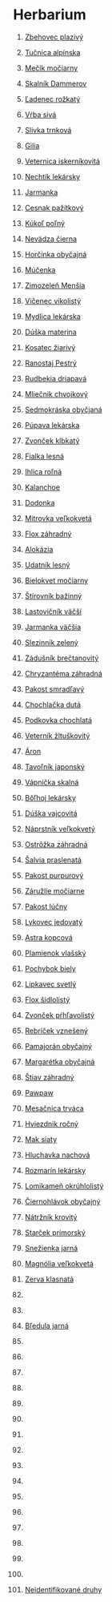 # Herbarium

1. [Zbehovec plazivý](/ajuga/)
2. [Tučnica alpínska](/alpine_butterwort/)
3. [Mečík močiarny](/angels_fishing_rods/)
4. [Skalník Dammerov](/bearberry_cotoneaster/)
5. [Ľadenec rožkatý](/birds-foot-trefoil/)
6. [Vŕba sivá](/bitter_willow/)
7. [Slivka trnková](/blackthorn/)
8. [Gilia](/blue-thimble-flower/)
9. [Veternica iskerníkovitá](/buttercup_anemone/)
10. [Nechtík lekársky](/calendula/)
11. [Jarmanka](/carniolan_masterwort/)
12. [Cesnak pažítkový](/chives/)
13. [Kúkoľ poľný](/common_corncockle/)
14. [Nevädza čierna](/common_knapweed/)
15. [Horčinka obyčajná](/common_milkwort/)
16. [Múčenka](/common_passion_flower/)
17. [Zimozeleň Menšia](/common_periwinkle/)
18. [Vičenec vikolistý](/common_sainfoin/)
19. [Mydlica lekárska](/common_soapwort/)
20. [Dúška materina](/creeping_thyme/)
21. [Kosatec žiarivý](/crimean_iris/)
22. [Ranostaj Pestrý](/crownvetch/)
23. [Rudbekia driapavá](/cutleaf_coneflower/)
24. [Mliečnik chvojkový](/cypress_spurge/)
25. [Sedmokráska obyčjaná](/daisy/)
26. [Púpava lekárska](/dandelion/)
27. [Zvonček klbkatý](/danes_blood/)
28. [Fialka lesná](/early_dog_violet/)
29. [Ihlica roľná](/field_restharrow/)
30. [Kalanchoe](/flaming_katy/)
31. [Dodonka](/florida_hopbush/)
32. [Mitrovka veľkokvetá](/fringecups/)
33. [Flox záhradný](/garden_phlox/)
34. [Alokázia](/giant_taro/)
35. [Udatník lesný](/goats_beard/)
36. [Bielokvet močiarny](/grass_of_parnassus/)
37. [Štírovník bažinný](/greater_birds-foot-trefoil/)
38. [Lastovičník väčší](/greater_celandine/)
39. [Jarmanka väčšia](/great_masterwort/)
40. [Slezinník zelený](/green_spleenwort/)
41. [Zádušník brečtanovitý](/ground_ivy/)
42. [Chryzantéma záhradná](/hardy_garden_mum/)
43. [Pakost smradľavý](/herb-robert/)
44. [Chochlačka dutá](/hollowroot/)
45. [Podkovka chochlatá](/horseshoe_vetch/)
46. [Veterník žltuškovitý](/isopyrum/)
47. [Áron](/italian_arum/)
48. [Tavoľník japonský](/japanese_spiraea/)
49. [Vápnička skalná](/kernera/)
50. [Bôľhoj lekársky](/kidney_vetch/)
51. [Dúška vajcovitá](/large_thyme/)
52. [Náprstník veľkokvetý](/large_yellow_foxglove/)
53. [Ostrôžka záhradná](/larkspur/)
54. [Šalvia praslenatá](/lilac_sage/)
55. [Pakost purpurový](/little_robin/)
56. [Záružlie močiarne](/marsh_marigold/)
57. [Pakost lúčny](/meadow_cranes-bill/)
58. [Lykovec jedovatý](/mezereon/)
59. [Astra kopcová](/michaelmas_daisy/)
60. [Plamienok vlašský](/m_clematis/)
61. [Pochybok biely](/milkwhite_rock_jasmine/)
62. [Lipkavec svetlý](/moroccan_muccupudaca/)
63. [Flox šidlolistý](/moss_phlox/)
64. [Zvonček pŕhľavolistý](/nettle-leaved_bellflower/)
65. [Rebríček vznešený](/noble_yarrow/)
66. [Pamajorán obyčajný](/oregano/)
67. [Margarétka obyčajná](/ox-eye_daisy/)
68. [Štiav záhradný](/patience_dock/)
69. [Pawpaw](/pawpaw/)
70. [Mesačnica trváca](/perennial_honesty/)
71. [Hviezdnik ročný](/philadelphia_fleabane/)
72. [Mak siaty](/poppy/)
73. [Hluchavka nachová](/purple_deadnettle/)
74. [Rozmarín lekársky](/rosemary/)
75. [Lomikameň okrúhlolistý](/round-leaf_saxifrage/)
76. [Čiernohlávok obyčajný](/self-heal/)
77. [Nátržník krovitý](/shrubby_cinquefoil/)
78. [Starček prímorský](/silver_ragwort/)
79. [Snežienka jarná](/snowdrop/)
80. [Magnólia veľkokvetá](/southern_magnolia/)
81. [Zerva klasnatá](/spiked_rampion/)
82. [](/spotted_dead-nettle/)
83. [](/spreading_bellflower/)
84. [Bľedula jarná](/spring_snowflake/)
85. [](/squarrose_knapweed/)
86. [](/strawberry/)
87. [](/sycamore_maple/)
88. [](/tufted_vetch/)
89. [](/water_forget-me-not/)
90. [](/water_lily/)
91. [](/whitetop/)
92. [](/wild_basil/)
93. [](/wild_garlic/)
94. [](/wild_morning-glory/)
95. [](/wild_thyme/)
96. [](/willow_gentian/)
97. [](/wood_ragwort/)
98. [](/yellow_archangel/)
99. [](/yellow_goats_beard/)
100. [](/yellow_pimpernel/)

1. [Neidentifikované druhy](/z_idk/)